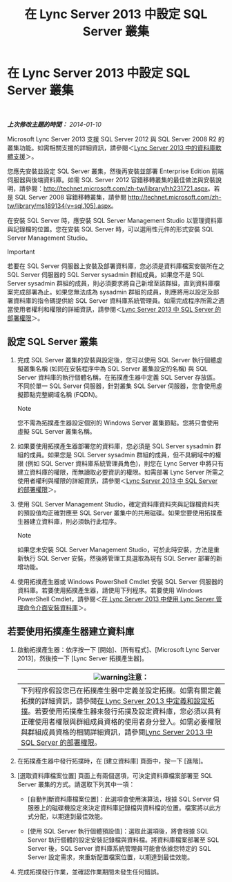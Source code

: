 ﻿---
title: 在 Lync Server 2013 中設定 SQL Server 叢集
TOCTitle: 在 Lync Server 2013 中設定 SQL Server 叢集
ms:assetid: d7b52ef1-573c-48ed-bb94-34e37b49645c
ms:mtpsurl: https://technet.microsoft.com/zh-tw/library/Dn383982(v=OCS.15)
ms:contentKeyID: 56559317
ms.date: 08/10/2015
mtps_version: v=OCS.15
ms.translationtype: HT
---

# 在 Lync Server 2013 中設定 SQL Server 叢集

 

_**上次修改主題的時間：** 2014-01-10_

Microsoft Lync Server 2013 支援 SQL Server 2012 與 SQL Server 2008 R2 的叢集功能。如需相關支援的詳細資訊，請參閱＜[Lync Server 2013 中的資料庫軟體支援](lync-server-2013-database-software-support.md)＞。

您應先安裝並設定 SQL Server 叢集，然後再安裝並部署 Enterprise Edition 前端伺服器與後端資料庫。如需 SQL Server 2012 容錯移轉叢集的最佳做法與安裝說明，請參閱：<http://technet.microsoft.com/zh-tw/library/hh231721.aspx>。若是 SQL Server 2008 容錯移轉叢集，請參閱 <http://technet.microsoft.com/zh-tw/library/ms189134(v=sql.105).aspx>。

在安裝 SQL Server 時，應安裝 SQL Server Management Studio 以管理資料庫與記錄檔的位置。您在安裝 SQL Server 時，可以選用性元件的形式安裝 SQL Server Management Studio。

> [!IMPORTANT]  
> 若要在 SQL Server 伺服器上安裝及部署資料庫，您必須是資料庫檔案安裝所在之 SQL Server 伺服器的 SQL Server sysadmin 群組成員。如果您不是 SQL Server sysadmin 群組的成員，則必須要求將自己新增至該群組，直到資料庫檔案完成部署為止。如果您無法成為 sysadmin 群組的成員，則應將用以設定及部署資料庫的指令碼提供給 SQL Server 資料庫系統管理員。如需完成程序所需之適當使用者權利和權限的詳細資訊，請參閱＜<a href="lync-server-2013-deployment-permissions-for-sql-server.md">Lync Server 2013 中 SQL Server 的部署權限</a>＞。



## 設定 SQL Server 叢集

1.  完成 SQL Server 叢集的安裝與設定後，您可以使用 SQL Server 執行個體虛擬叢集名稱 (如同在安裝程序中為 SQL Server 叢集設定的名稱) 與 SQL Server 資料庫的執行個體名稱，在拓撲產生器中定義 SQL Server 存放區。不同於單一 SQL Server 伺服器，針對叢集 SQL Server 伺服器，您會使用虛擬節點完整網域名稱 (FQDN)。
    
    > [!NOTE]  
    > 您不需為拓撲產生器設定個別的 Windows Server 叢集節點。您將只會使用虛擬 SQL Server 叢集名稱。
    


2.  如果要使用拓撲產生器部署您的資料庫，您必須是 SQL Server sysadmin 群組的成員。如果您是 SQL Server sysadmin 群組的成員，但不具網域中的權限 (例如 SQL Server 資料庫系統管理員角色)，則您在 Lync Server 中將只有建立資料庫的權限，而無讀取必要資訊的權限。如需部署 Lync Server 所需之使用者權利與權限的詳細資訊，請參閱＜[Lync Server 2013 中 SQL Server 的部署權限](lync-server-2013-deployment-permissions-for-sql-server.md)＞。

3.  使用 SQL Server Management Studio，確定資料庫資料夾與記錄檔資料夾的預設值均正確對應至 SQL Server 叢集中的共用磁碟。如果您要使用拓撲產生器建立資料庫，則必須執行此程序。
    
    > [!NOTE]  
    > 如果您未安裝 SQL Server Management Studio，可於此時安裝，方法是重新執行 SQL Server 安裝，然後將管理工具選取為現有 SQL Server 部署的新增功能。
    


4.  使用拓撲產生器或 Windows PowerShell Cmdlet 安裝 SQL Server 伺服器的資料庫。若要使用拓撲產生器，請使用下列程序。若要使用 Windows PowerShell Cmdlet，請參閱＜[在 Lync Server 2013 中使用 Lync Server 管理命令介面安裝資料庫](lync-server-2013-database-installation-using-lync-server-management-shell.md)＞。

## 若要使用拓撲產生器建立資料庫

1.  啟動拓撲產生器：依序按一下 \[開始\]、\[所有程式\]、\[Microsoft Lync Server 2013\]，然後按一下 \[Lync Server 拓撲產生器\]。
    
    <table>
    <thead>
    <tr class="header">
    <th><img src="images/Hh202161.warning(OCS.15).gif" title="warning" alt="warning" />注意：</th>
    </tr>
    </thead>
    <tbody>
    <tr class="odd">
    <td>下列程序假設您已在拓撲產生器中定義並設定拓撲。如需有關定義拓撲的詳細資訊，請參閱<a href="lync-server-2013-defining-and-configuring-the-topology.md">在 Lync Server 2013 中定義和設定拓撲</a>。若要使用拓撲產生器來發行拓撲及設定資料庫，您必須以具有正確使用者權限與群組成員資格的使用者身分登入。如需必要權限與群組成員資格的相關詳細資訊，請參閱<a href="lync-server-2013-deployment-permissions-for-sql-server.md">Lync Server 2013 中 SQL Server 的部署權限</a>。</td>
    </tr>
    </tbody>
    </table>


2.  在拓撲產生器中發行拓撲時，在 \[建立資料庫\] 頁面中，按一下 \[進階\]。

3.  \[選取資料庫檔案位置\] 頁面上有兩個選項，可決定資料庫檔案部署至 SQL Server 叢集的方式。請選取下列其中一項：
    
      - \[自動判斷資料庫檔案位置\]：此選項會使用演算法，根據 SQL Server 伺服器上的磁碟機設定來決定資料庫記錄檔與資料檔的位置。檔案將以此方式分配，以期達到最佳效能。
    
      - \[使用 SQL Server 執行個體預設值\]：選取此選項後，將會根據 SQL Server 執行個體的設定安裝記錄檔與資料檔。將資料庫檔案部署至 SQL Server 後，SQL Server 資料庫系統管理員可能會依據您特定的 SQL Server 設定需求，來重新配置檔案位置，以期達到最佳效能。

4.  完成拓撲發行作業，並確認作業期間未發生任何錯誤。

